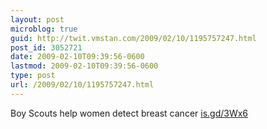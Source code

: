 ```yaml
---
layout: post
microblog: true
guid: http://twit.vmstan.com/2009/02/10/1195757247.html
post_id: 3052721
date: 2009-02-10T09:39:56-0600
lastmod: 2009-02-10T09:39:56-0600
type: post
url: /2009/02/10/1195757247.html
---
```

Boy Scouts help women detect breast cancer [is.gd/3Wx6](http://is.gd/3Wx6)
